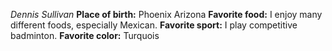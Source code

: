 *Dennis Sullivan*
**Place of birth:** Phoenix Arizona
**Favorite food:** I enjoy many different foods, especially Mexican.
**Favorite sport:** I play competitive badminton.
**Favorite color:** Turquois
